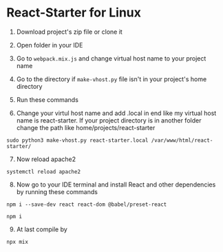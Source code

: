 # React-Starter for Linux

1. Download project's zip file or clone it

2. Open folder in your IDE

3. Go to `webpack.mix.js` and change virtual host name to your project name

4. Go to the directory if `make-vhost.py` file isn't in your project's home directory

5. Run these commands

6. Change your virtul host name and add .local in end like my virtual host name is react-starter.
   If your project directory is in another folder change the path like home/projects/react-starter

```
sudo python3 make-vhost.py react-starter.local /var/www/html/react-starter/
```

7. Now reload apache2

```
systemctl reload apache2
```

8. Now go to your IDE terminal and install React and other dependencies by running these commands

```
npm i --save-dev react react-dom @babel/preset-react
```

```
npm i
```

9. At last compile by

```
npx mix
```
